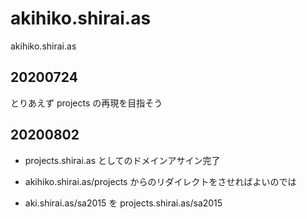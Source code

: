 # akihiko.shirai.as
akihiko.shirai.as

## 20200724
とりあえず projects の再現を目指そう

## 20200802

- projects.shirai.as としてのドメインアサイン完了
- akihiko.shirai.as/projects からのリダイレクトをさせればよいのでは

- aki.shirai.as/sa2015 を projects.shirai.as/sa2015 
